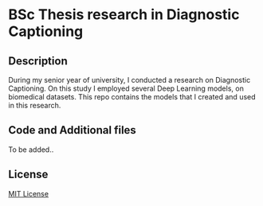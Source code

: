 # BSc Thesis research in Diagnostic Captioning

## Description
During my senior year of university, I conducted a research on Diagnostic Captioning. On this study I employed several Deep Learning models, on biomedical datasets. This repo contains the models that I created and used in this research.

## Code and Additional files
To be added..


## License
[MIT License](https://github.com/zaaachos/bsc-thesis-in-diagnostic-captioning/blob/main/LICENSE)
